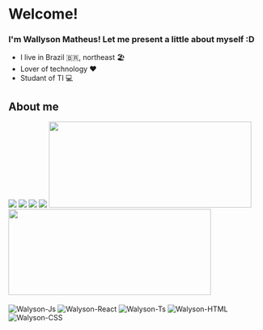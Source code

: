 # Welcome! 

### I'm Wallyson Matheus! Let me present a little about myself  :D



- I live in Brazil  🇧🇷, northeast  🏖️
- Lover of technology  ❤
- Studant of TI  💻



## About me

  <div> 
  <a href="https://www.instagram.com/wallysom2" target="_blank"><img src="https://img.shields.io/badge/-Instagram-%23E4405F?style=for-the-badge&logo=instagram&logoColor=white" target="_blank"></a>
 <a href="https://wa.me/5584933000273" target="_blank"><img src="https://img.shields.io/badge/WhatsApp-25D366?style=for-the-badge&logo=whatsapp&logoColor=white" target="_blank"></a> 
  <a href = "mailto:wallysom2@gmail.com"><img src="https://img.shields.io/badge/Gmail-D14836?style=for-the-badge&logo=gmail&logoColor=white" target="_blank"></a>
  <a href="www.linkedin.com/in/wallyson-matheus" target="_blank"><img src="https://img.shields.io/badge/-LinkedIn-%230077B5?style=for-the-badge&logo=linkedin&logoColor=white" target="_blank"></a> 
    <img height="170em" width="400" src="https://github-readme-stats.vercel.app/api?username=wallysom2&show_icons=true&theme=dracula&include_all_commits=true&count_private=true"/>
  <img height="170em" width="400" src="https://github-readme-stats.vercel.app/api/top-langs/?username=wallysom2&layout=compact&langs_count=7&theme=dracula"/>
 

</div>
<div style="display: inline_block"><br>
  <img align="center" alt="Walyson-Js" src="https://img.shields.io/badge/JavaScript-F7DF1E?style=for-the-badge&logo=javascript&logoColor=black">
  <img align="center" alt="Walyson-React" src="https://img.shields.io/badge/React-20232A?style=for-the-badge&logo=react&logoColor=61DAFB">
  <img align="center" alt="Walyson-Ts" src="https://img.shields.io/badge/TypeScript-007ACC?style=for-the-badge&logo=typescript&logoColor=white">
  <img align="center" alt="Walyson-HTML" src="https://img.shields.io/badge/HTML5-E34F26?style=for-the-badge&logo=html5&logoColor=white">
  <img align="center" alt="Walyson-CSS" src="https://img.shields.io/badge/CSS-239120?&style=for-the-badge&logo=css3&logoColor=white">
 
</div>
  
  ##
 


